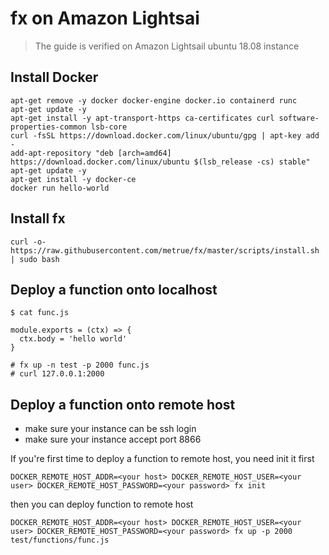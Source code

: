 # fx on Amazon Lightsai

> The guide is verified on Amazon Lightsail ubuntu 18.08 instance

## Install Docker

```shell
apt-get remove -y docker docker-engine docker.io containerd runc
apt-get update -y
apt-get install -y apt-transport-https ca-certificates curl software-properties-common lsb-core
curl -fsSL https://download.docker.com/linux/ubuntu/gpg | apt-key add -
add-apt-repository "deb [arch=amd64] https://download.docker.com/linux/ubuntu $(lsb_release -cs) stable"
apt-get update -y
apt-get install -y docker-ce
docker run hello-world
```

## Install fx

```shell
curl -o- https://raw.githubusercontent.com/metrue/fx/master/scripts/install.sh | sudo bash
```

## Deploy a function onto localhost

```shell
$ cat func.js

module.exports = (ctx) => {
  ctx.body = 'hello world'
}

# fx up -n test -p 2000 func.js
# curl 127.0.0.1:2000
```

##  Deploy a function onto remote host

* make sure your instance can be ssh login
* make sure your instance accept port 8866


If you're first time to deploy a function to remote host, you need init it first
```shell
DOCKER_REMOTE_HOST_ADDR=<your host> DOCKER_REMOTE_HOST_USER=<your user> DOCKER_REMOTE_HOST_PASSWORD=<your password> fx init
```

then you can deploy function to remote host

```shell
DOCKER_REMOTE_HOST_ADDR=<your host> DOCKER_REMOTE_HOST_USER=<your user> DOCKER_REMOTE_HOST_PASSWORD=<your password> fx up -p 2000 test/functions/func.js
```
